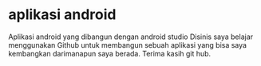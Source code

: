 # aplikasi android
Aplikasi android yang dibangun dengan android studio
Disinis saya belajar menggunakan Github untuk membangun sebuah aplikasi yang bisa saya kembangkan darimanapun saya berada.
Terima kasih git hub.
